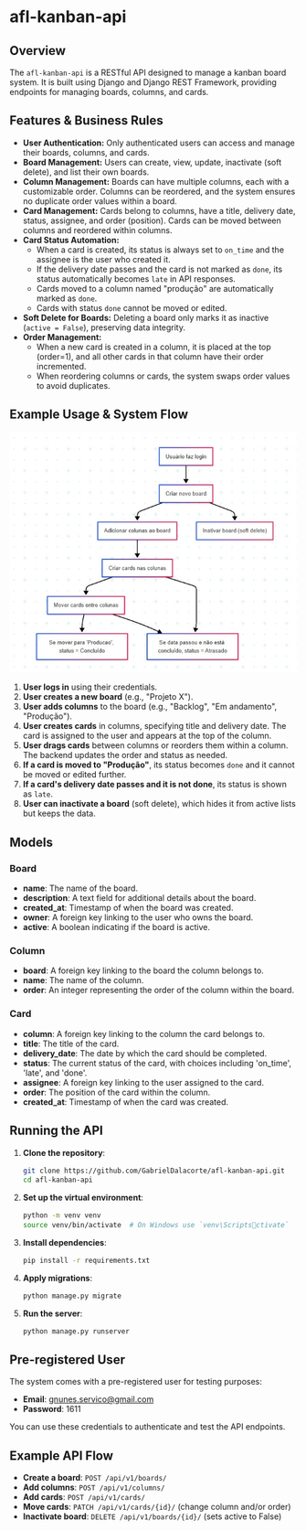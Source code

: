 # afl-kanban-api

## Overview

The `afl-kanban-api` is a RESTful API designed to manage a kanban board system. It is built using Django and Django REST Framework, providing endpoints for managing boards, columns, and cards.

## Features & Business Rules

- **User Authentication:** Only authenticated users can access and manage their boards, columns, and cards.
- **Board Management:** Users can create, view, update, inactivate (soft delete), and list their own boards.
- **Column Management:** Boards can have multiple columns, each with a customizable order. Columns can be reordered, and the system ensures no duplicate order values within a board.
- **Card Management:** Cards belong to columns, have a title, delivery date, status, assignee, and order (position). Cards can be moved between columns and reordered within columns.
- **Card Status Automation:**  
  - When a card is created, its status is always set to `on_time` and the assignee is the user who created it.
  - If the delivery date passes and the card is not marked as `done`, its status automatically becomes `late` in API responses.
  - Cards moved to a column named "produção" are automatically marked as `done`.
  - Cards with status `done` cannot be moved or edited.
- **Soft Delete for Boards:** Deleting a board only marks it as inactive (`active = False`), preserving data integrity.
- **Order Management:**  
  - When a new card is created in a column, it is placed at the top (order=1), and all other cards in that column have their order incremented.
  - When reordering columns or cards, the system swaps order values to avoid duplicates.

## Example Usage & System Flow

![System Flow](./image.jpg)

1. **User logs in** using their credentials.
2. **User creates a new board** (e.g., "Projeto X").
3. **User adds columns** to the board (e.g., "Backlog", "Em andamento", "Produção").
4. **User creates cards** in columns, specifying title and delivery date. The card is assigned to the user and appears at the top of the column.
5. **User drags cards** between columns or reorders them within a column. The backend updates the order and status as needed.
6. **If a card is moved to "Produção"**, its status becomes `done` and it cannot be moved or edited further.
7. **If a card's delivery date passes and it is not done**, its status is shown as `late`.
8. **User can inactivate a board** (soft delete), which hides it from active lists but keeps the data.

## Models

### Board
- **name**: The name of the board.
- **description**: A text field for additional details about the board.
- **created_at**: Timestamp of when the board was created.
- **owner**: A foreign key linking to the user who owns the board.
- **active**: A boolean indicating if the board is active.

### Column
- **board**: A foreign key linking to the board the column belongs to.
- **name**: The name of the column.
- **order**: An integer representing the order of the column within the board.

### Card
- **column**: A foreign key linking to the column the card belongs to.
- **title**: The title of the card.
- **delivery_date**: The date by which the card should be completed.
- **status**: The current status of the card, with choices including 'on_time', 'late', and 'done'.
- **assignee**: A foreign key linking to the user assigned to the card.
- **order**: The position of the card within the column.
- **created_at**: Timestamp of when the card was created.

## Running the API

1. **Clone the repository**:
   ```bash
   git clone https://github.com/GabrielDalacorte/afl-kanban-api.git
   cd afl-kanban-api
   ```

2. **Set up the virtual environment**:
   ```bash
   python -m venv venv
   source venv/bin/activate  # On Windows use `venv\Scriptsctivate`
   ```

3. **Install dependencies**:
   ```bash
   pip install -r requirements.txt
   ```

4. **Apply migrations**:
   ```bash
   python manage.py migrate
   ```

5. **Run the server**:
   ```bash
   python manage.py runserver
   ```

## Pre-registered User

The system comes with a pre-registered user for testing purposes:
- **Email**: gnunes.servico@gmail.com
- **Password**: 1611

You can use these credentials to authenticate and test the API endpoints.

## Example API Flow

- **Create a board**: `POST /api/v1/boards/`
- **Add columns**: `POST /api/v1/columns/`
- **Add cards**: `POST /api/v1/cards/`
- **Move cards**: `PATCH /api/v1/cards/{id}/` (change column and/or order)
- **Inactivate board**: `DELETE /api/v1/boards/{id}/` (sets active to False)
